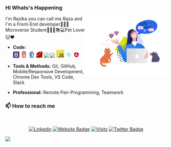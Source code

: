 ### Hi Whats's Happening
<img width="50%" align="right"  alt="Github" src="https://github.com/rahalrazika/rahalrazika/blob/master/download-icons8.png" />

I'm Razika you can call me Raza 
and I'm  a Front-End developer👩🏻‍💻Microverse Student👩🏻‍🎓📚💻Pet Lover🐱❤️

- **Code:**  
<code><img height="20" src="https://raw.githubusercontent.com/github/explore/80688e429a7d4ef2fca1e82350fe8e3517d3494d/topics/bootstrap/bootstrap.png"></code>
<code><img height="20" src="https://raw.githubusercontent.com/github/explore/80688e429a7d4ef2fca1e82350fe8e3517d3494d/topics/html/html.png"></code>
<code><img height="20" src="https://raw.githubusercontent.com/github/explore/80688e429a7d4ef2fca1e82350fe8e3517d3494d/topics/css/css.png"></code>
<code><img height="20" src="https://raw.githubusercontent.com/github/explore/80688e429a7d4ef2fca1e82350fe8e3517d3494d/topics/ruby/ruby.png"></code>
<code><img height="20" src="https://www.pngfind.com/pngs/m/74-744138_mysql-logo-png-mysql-transparent-png.png"></code>
<code><img height="20" src="https://cdn3.iconfinder.com/data/icons/popular-services-brands-vol-2/512/ruby-on-rails-512.png"></code>
<code><img height="25" src="https://github.com/voodootikigod/logo.js/blob/master/js.png"></code>
<code><img height="20" src="https://raw.githubusercontent.com/github/explore/80688e429a7d4ef2fca1e82350fe8e3517d3494d/topics/react/react.png"></code>
<code><img height="20" src="https://raw.githubusercontent.com/github/explore/80688e429a7d4ef2fca1e82350fe8e3517d3494d/topics/angular/angular.png"></code>



 
- **Tools & Methods:** Git, GitHub, Mobile/Responsive Development, Chrome Dev Tools, VS Code, Slack	
- **Professional:** Remote Pair-Programming, Teamwork


 
###   📫 How to reach me	
 <td width="50%">

<br><p align="center">
  [![Linkedin](https://img.shields.io/badge/linked-in-369?style=flat-square&logo=linkedin&logoColor=white&color=blue)](https://www.linkedin.com/in/razika/)
  [![Website Badge](https://img.shields.io/badge/Website-3b5998?style=flat-square&logo=google-chrome&logoColor=white)](https://razikarahal.netlify.app/)
  [![Visits](https://komarev.com/ghpvc/?username=rahalrazika&logo=GitHub&label=github%20visits&color=336699&logoColor=white&style=flat-square)](https://github.com/rahalrazika)
  [![Twitter Badge](https://img.shields.io/badge/-Twitter-00acee?style=flat-square&logo=Twitter&logoColor=white)](https://twitter.com/RazikaRahal)

</p>


<img align="left" src="https://github-readme-stats.vercel.app/api/?username=rahalrazika&show_icons=true&hide_border=true" />



<!--
**rahalrazika/rahalrazika** is a ✨ _special_ ✨ repository because its `README.md` (this file) appears on your GitHub profile.

Here are some ideas to get you started:

- 🔭 I’m currently working on ...
- 🌱 I’m currently learning ...
- 👯 I’m looking to collaborate on ...
- 🤔 I’m looking for help with ...
- 💬 Ask me about ...
- 📫 How to reach me: ...
- 😄 Pronouns: ...
- ⚡ Fun fact: ...
-->
